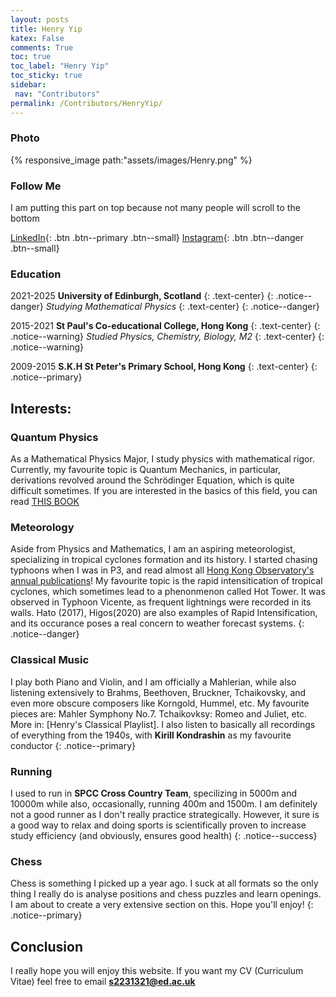 ```yaml
---
layout: posts
title: Henry Yip
katex: False
comments: True
toc: true
toc_label: "Henry Yip"
toc_sticky: true
sidebar:
 nav: "Contributors"
permalink: /Contributors/HenryYip/
---
```

### Photo 

{% responsive_image path:"assets/images/Henry.png" %}

### Follow Me
I am putting this part on top because not many people will scroll to the bottom

[LinkedIn](https://www.linkedin.com/in/henry-yip-100b05222/){: .btn .btn--primary .btn--small}
[Instagram](https://www.instagram.com/henryyiphoyin/){: .btn .btn--danger .btn--small}
### Education 

2021-2025        **University of Edinburgh, Scotland**
{: .text-center}
{: .notice--danger}
*Studying Mathematical Physics*
{: .text-center}
{: .notice--danger}

2015-2021        **St Paul's Co-educational College, Hong Kong**
{: .text-center}
{: .notice--warning}
*Studied Physics, Chemistry, Biology, M2*
{: .text-center}
{: .notice--warning}

2009-2015        **S.K.H St Peter's Primary School, Hong Kong**
{: .text-center}
{: .notice--primary}



## Interests: 

### Quantum Physics
As a Mathematical Physics Major, I study physics with mathematical rigor. Currently, my favourite topic is Quantum Mechanics, in particular, derivations revolved around the Schrödinger Equation, which is quite difficult sometimes. If you are interested in the basics of this field, you can read [THIS BOOK]({{site.url}}/Physics/Book/)





### Meteorology
Aside from Physics and Mathematics, I am an aspiring meteorologist, specializing in tropical cyclones formation and its history. I started chasing typhoons when I was in P3, and read almost all [Hong Kong Observatory's annual publications](https://www.hko.gov.hk/en/publica/pubtc.htm)! My favourite topic is the rapid intensitication of tropical cyclones, which sometimes lead to a phenonmenon called Hot Tower. It was observed in Typhoon Vicente, as frequent lightnings were recorded in its walls. Hato (2017), Higos(2020) are also examples of Rapid Intensification, and its occurance poses a real concern to weather forecast systems. 
{: .notice--danger}

### Classical Music
I play both Piano and Violin, and I am officially a Mahlerian, while also listening extensively to Brahms, Beethoven, Bruckner, Tchaikovsky, and even more obscure composers like Korngold, Hummel, etc. My favourite pieces are: Mahler Symphony No.7. Tchaikovksy: Romeo and Juliet, etc. More in: [Henry's Classical Playlist]. I also listen to basically all recordings of everything from the 1940s, with **Kirill Kondrashin** as my favourite conductor
{: .notice--primary}

### Running
I used to run in **SPCC Cross Country Team**, specilizing in 5000m and 10000m while also, occasionally, running 400m and 1500m. I am definitely not a good runner as I don't really practice strategically. However, it sure is a good way to relax and doing sports is scientifically proven to increase study efficiency (and obviously, 
ensures good health)
{: .notice--success}

### Chess
Chess is something I picked up a year ago. I suck at all formats so the only thing I really do is analyse positions and chess puzzles and learn openings. I am about to create a very extensive section on this. Hope you'll enjoy!
{: .notice--primary}

## Conclusion
I really hope you will enjoy this website. If you want my CV (Curriculum Vitae) feel free to email **s2231321@ed.ac.uk**
